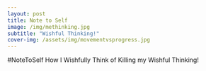 ```yaml
---
layout: post
title: Note to Self
image: /img/methinking.jpg
subtitle: "Wishful Thinking!"
cover-img: /assets/img/movementvsprogress.jpg
---
```


#NoteToSelf
How I Wishfully Think of Killing my Wishful Thinking!
